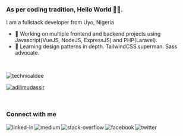 ### As per coding tradition, Hello World 👋🏾.
I am a fullstack developer from Uyo, Nigeria
- 🔭 Working on multiple frontend and backend projects using Javascript(VueJS, NodeJS, ExpressJS) and PHP(Laravel).
- 🌱 Learning design patterns in depth. TailwindCSS superman. Sass advocate.
<br>

<p align="left"> <img src="https://komarev.com/ghpvc/?username=technicaldee&label=Profile%20views&color=ffdd10&style=flat" alt="technicaldee" /> </p>

<p align="left"> <a href="https://github.com/ryo-ma/github-profile-trophy"><img src="https://github-profile-trophy.vercel.app/?username=technicaldee" alt="adilimudassir" /></a> </p>

<br>
<h3> Connect with me </h3>
<a href="https://www.linkedin.com/in/TechnicalDee"><img align="left" alt="linked-in" src="https://img.shields.io/badge/linkedin-%230077B5.svg?&style=for-the-badge&logo=linkedin&logoColor=white" /></a>
<a href="https://medium.com/@realedidiong"><img align="left" alt="medium" src="https://img.shields.io/badge/medium-%2312100E.svg?&style=for-the-badge&logo=medium&logoColor=white" /></a>
<a href="https://stackoverflow.com/users/10618710/edidiong-udoh"><img align="left" alt="stack-overflow" src="https://img.shields.io/badge/stack%20overflow-FE7A16?logo=stack-overflow&logoColor=white&style=for-the-badge" /></a>
<a href="https://www.facebook.com/iamedidiong/"><img align="left" alt="facebook" src="https://img.shields.io/badge/facebook-%231877F2.svg?&style=for-the-badge&logo=facebook&logoColor=white" /></a>
<a href="https://twitter.com/TechnicalDee"><img align="left" alt="twitter" src="https://img.shields.io/badge/twitter-%231DA1F2.svg?&style=for-the-badge&logo=twitter&logoColor=white" /></a>
<br>
<br>
